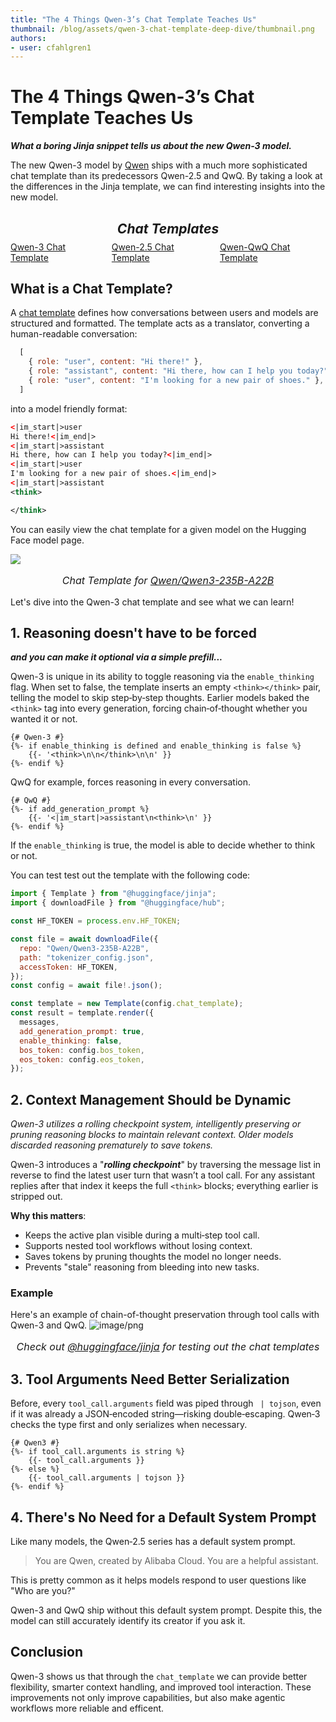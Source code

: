 ```yaml
---
title: "The 4 Things Qwen-3’s Chat Template Teaches Us"
thumbnail: /blog/assets/qwen-3-chat-template-deep-dive/thumbnail.png
authors:
- user: cfahlgren1
---
```


# The 4 Things Qwen-3’s Chat Template Teaches Us

_**What a boring Jinja snippet tells us about the new Qwen-3 model.**_

The new Qwen-3 model by [Qwen](https://huggingface.co/qwen) ships with a much more sophisticated chat template than its predecessors Qwen-2.5 and QwQ. By taking a look at the differences in the Jinja template, we can find interesting insights into the new model.

<h2 style="text-align: center; margin-bottom: 0.5rem; font-style: italic;">Chat Templates</h2>
<ul style="display: flex; justify-content: center; list-style: none; padding: 0; margin: 0;">
  <li style="margin-right: 1rem;"><a href="https://huggingface.co/Qwen/Qwen3-235B-A22B?chat_template=default">Qwen-3 Chat Template</a></li>
  <li style="margin-right: 1rem;"><a href="https://huggingface.co/Qwen/Qwen2.5-Coder-32B-Instruct?chat_template=default">Qwen-2.5 Chat Template</a></li>
  <li><a href="https://huggingface.co/Qwen/QwQ-32B?chat_template=default">Qwen-QwQ Chat Template</a></li>
</ul>


## What is a Chat Template?

A [chat template](https://huggingface.co/docs/transformers/main/en/chat_templating) defines how conversations between users and models are structured and formatted. The template acts as a translator, converting a human-readable conversation: 

```js
  [
    { role: "user", content: "Hi there!" },
    { role: "assistant", content: "Hi there, how can I help you today?" },
    { role: "user", content: "I'm looking for a new pair of shoes." },
  ]
```

into a model friendly format:

```xml
<|im_start|>user
Hi there!<|im_end|>
<|im_start|>assistant
Hi there, how can I help you today?<|im_end|>
<|im_start|>user
I'm looking for a new pair of shoes.<|im_end|>
<|im_start|>assistant
<think>

</think>
```

You can easily view the chat template for a given model on the Hugging Face model page.

![](https://huggingface.co/datasets/huggingface/documentation-images/resolve/main/blog/qwen-3-chat-template/qwen-3-chat-template.png)
<p style="text-align:center; font-style:italic; font-size:medium;">
  Chat Template for <a href="https://huggingface.co/Qwen/Qwen3-235B-A22B?chat_template=default" target="_blank"> Qwen/Qwen3-235B-A22B </a>
</p>

Let's dive into the Qwen-3 chat template and see what we can learn!
## 1. Reasoning doesn't have to be forced

_**and you can make it optional via a simple prefill...**_

Qwen-3 is unique in its ability to toggle reasoning via the `enable_thinking` flag. When set to false, the template inserts an empty `<think></think>` pair, telling the model to skip step‑by‑step thoughts. Earlier models baked the `<think>` tag into every generation, forcing chain‑of‑thought whether you wanted it or not.

```jinja
{# Qwen-3 #}
{%- if enable_thinking is defined and enable_thinking is false %}
    {{- '<think>\n\n</think>\n\n' }}
{%- endif %}
```

QwQ for example, forces reasoning in every conversation.

```jinja
{# QwQ #}
{%- if add_generation_prompt %}
    {{- '<|im_start|>assistant\n<think>\n' }}
{%- endif %}
```

If the `enable_thinking` is true, the model is able to decide whether to think or not. 

You can test test out the template with the following code:

```js
import { Template } from "@huggingface/jinja";
import { downloadFile } from "@huggingface/hub";

const HF_TOKEN = process.env.HF_TOKEN;

const file = await downloadFile({
  repo: "Qwen/Qwen3-235B-A22B",
  path: "tokenizer_config.json",
  accessToken: HF_TOKEN,
});
const config = await file!.json();

const template = new Template(config.chat_template);
const result = template.render({
  messages,
  add_generation_prompt: true,
  enable_thinking: false,  
  bos_token: config.bos_token,
  eos_token: config.eos_token,
});
```

## 2. Context Management Should be Dynamic

_Qwen-3 utilizes a rolling checkpoint system, intelligently preserving or pruning reasoning blocks to maintain relevant context. Older models discarded reasoning prematurely to save tokens._ 

Qwen-3 introduces a "**_rolling checkpoint_**" by traversing the message list in reverse to find the latest user turn that wasn’t a tool call. For any assistant replies after that index it keeps the full `<think>` blocks; everything earlier is stripped out.

**Why this matters**:
- Keeps the active plan visible during a multi‑step tool call.
- Supports nested tool workflows without losing context.
- Saves tokens by pruning thoughts the model no longer needs.
- Prevents "stale" reasoning from bleeding into new tasks.

### Example

Here's an example of chain-of-thought preservation through tool calls with Qwen-3 and QwQ.
![image/png](https://huggingface.co/datasets/huggingface/documentation-images/resolve/main/blog/qwen-3-chat-template/qwen-chat-output.png)
<p style="text-align:center; font-style:italic; font-size:medium;">
  Check out <a href="https://www.npmjs.com/package/@huggingface/jinja">@huggingface/jinja</a> for testing out the chat templates
</p>

## 3. Tool Arguments Need Better Serialization

Before, every `tool_call.arguments` field was piped through ` | tojson`, even if it was already a JSON‑encoded string—risking double‑escaping. Qwen‑3 checks the type first and only serializes when necessary.

```jinja
{# Qwen3 #}
{%- if tool_call.arguments is string %}
    {{- tool_call.arguments }}
{%- else %}
    {{- tool_call.arguments | tojson }}
{%- endif %}
```

## 4. There's No Need for a Default System Prompt

Like many models, the Qwen‑2.5 series has a default system prompt.

> You are Qwen, created by Alibaba Cloud. You are a helpful assistant.

This is pretty common as it helps models respond to user questions like "Who are you?"

Qwen-3 and QwQ ship without this default system prompt. Despite this, the model can still accurately identify its creator if you ask it.

## Conclusion

Qwen-3 shows us that through the `chat_template` we can provide better flexibility, smarter context handling, and improved tool interaction. These improvements not only improve capabilities, but also make agentic workflows more reliable and efficent.
